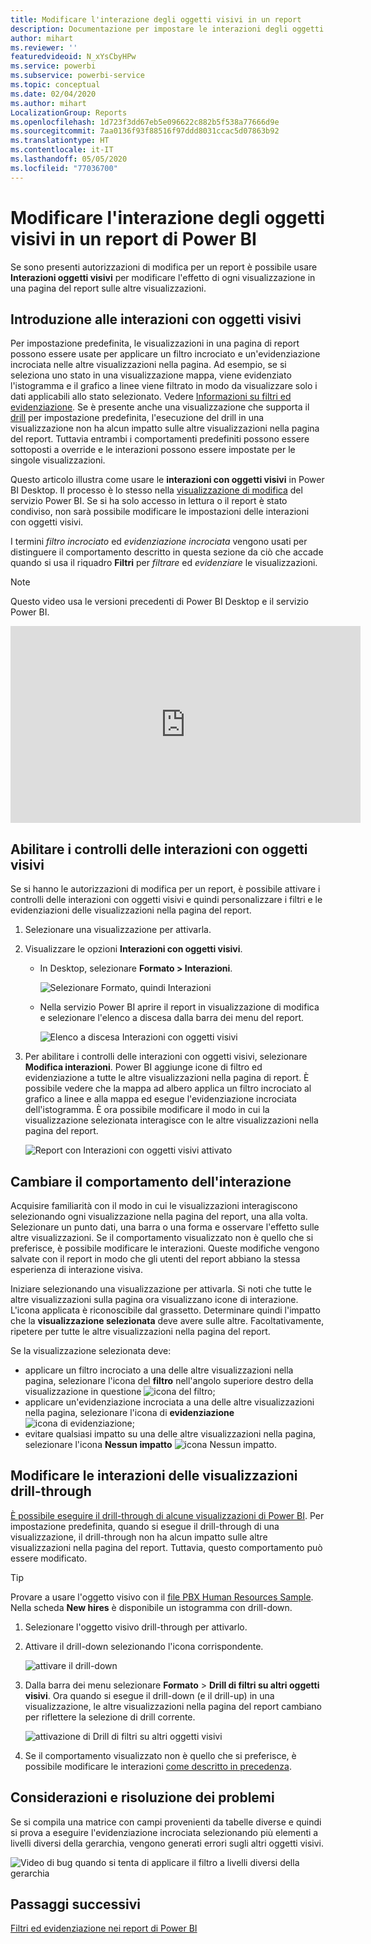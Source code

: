 ```yaml
---
title: Modificare l'interazione degli oggetti visivi in un report
description: Documentazione per impostare le interazioni degli oggetti visivi in un report del servizio Microsoft Power BI e in un report di Power BI Desktop.
author: mihart
ms.reviewer: ''
featuredvideoid: N_xYsCbyHPw
ms.service: powerbi
ms.subservice: powerbi-service
ms.topic: conceptual
ms.date: 02/04/2020
ms.author: mihart
LocalizationGroup: Reports
ms.openlocfilehash: 1d723f3dd67eb5e096622c882b5f538a77666d9e
ms.sourcegitcommit: 7aa0136f93f88516f97ddd8031ccac5d07863b92
ms.translationtype: HT
ms.contentlocale: it-IT
ms.lasthandoff: 05/05/2020
ms.locfileid: "77036700"
---
```

# <a name="change-how-visuals-interact-in-a-power-bi-report"></a>Modificare l'interazione degli oggetti visivi in un report di Power BI
Se sono presenti autorizzazioni di modifica per un report è possibile usare **Interazioni oggetti visivi** per modificare l'effetto di ogni visualizzazione in una pagina del report sulle altre visualizzazioni. 

## <a name="introduction-to-visual-interactions"></a>Introduzione alle interazioni con oggetti visivi
Per impostazione predefinita, le visualizzazioni in una pagina di report possono essere usate per applicare un filtro incrociato e un'evidenziazione incrociata nelle altre visualizzazioni nella pagina.
Ad esempio, se si seleziona uno stato in una visualizzazione mappa, viene evidenziato l'istogramma e il grafico a linee viene filtrato in modo da visualizzare solo i dati applicabili allo stato selezionato.
Vedere [Informazioni su filtri ed evidenziazione](power-bi-reports-filters-and-highlighting.md). Se è presente anche una visualizzazione che supporta il [drill](consumer/end-user-drill.md) per impostazione predefinita, l'esecuzione del drill in una visualizzazione non ha alcun impatto sulle altre visualizzazioni nella pagina del report. Tuttavia entrambi i comportamenti predefiniti possono essere sottoposti a override e le interazioni possono essere impostate per le singole visualizzazioni.

Questo articolo illustra come usare le **interazioni con oggetti visivi** in Power BI Desktop. Il processo è lo stesso nella [visualizzazione di modifica](service-interact-with-a-report-in-editing-view.md) del servizio Power BI. Se si ha solo accesso in lettura o il report è stato condiviso, non sarà possibile modificare le impostazioni delle interazioni con oggetti visivi.

I termini *filtro incrociato* ed *evidenziazione incrociata* vengono usati per distinguere il comportamento descritto in questa sezione da ciò che accade quando si usa il riquadro **Filtri** per *filtrare* ed *evidenziare* le visualizzazioni.  

> [!NOTE]
> Questo video usa le versioni precedenti di Power BI Desktop e il servizio Power BI. 
>
>

<iframe width="560" height="315" src="https://www.youtube.com/embed/N_xYsCbyHPw?list=PL1N57mwBHtN0JFoKSR0n-tBkUJHeMP2cP" frameborder="0" allowfullscreen></iframe>


## <a name="enable-the-visual-interaction-controls"></a>Abilitare i controlli delle interazioni con oggetti visivi
Se si hanno le autorizzazioni di modifica per un report, è possibile attivare i controlli delle interazioni con oggetti visivi e quindi personalizzare i filtri e le evidenziazioni delle visualizzazioni nella pagina del report. 

1. Selezionare una visualizzazione per attivarla.  
2. Visualizzare le opzioni **Interazioni con oggetti visivi**.
    

    - In Desktop, selezionare **Formato > Interazioni**.

        ![Selezionare Formato, quindi Interazioni](media/service-reports-visual-interactions/power-bi-interaction.png)

    - Nella servizio Power BI aprire il report in visualizzazione di modifica e selezionare l'elenco a discesa dalla barra dei menu del report.

        ![Elenco a discesa Interazioni con oggetti visivi](media/service-reports-visual-interactions/power-bi-service.png)

3. Per abilitare i controlli delle interazioni con oggetti visivi, selezionare **Modifica interazioni**. Power BI aggiunge icone di filtro ed evidenziazione a tutte le altre visualizzazioni nella pagina di report. È possibile vedere che la mappa ad albero applica un filtro incrociato al grafico a linee e alla mappa ed esegue l'evidenziazione incrociata dell'istogramma. È ora possibile modificare il modo in cui la visualizzazione selezionata interagisce con le altre visualizzazioni nella pagina del report.
   
    ![Report con Interazioni con oggetti visivi attivato](media/service-reports-visual-interactions/power-bi-turn-on.png)


## <a name="change-the-interaction-behavior"></a>Cambiare il comportamento dell'interazione
Acquisire familiarità con il modo in cui le visualizzazioni interagiscono selezionando ogni visualizzazione nella pagina del report, una alla volta.  Selezionare un punto dati, una barra o una forma e osservare l'effetto sulle altre visualizzazioni. Se il comportamento visualizzato non è quello che si preferisce, è possibile modificare le interazioni. Queste modifiche vengono salvate con il report in modo che gli utenti del report abbiano la stessa esperienza di interazione visiva.


Iniziare selezionando una visualizzazione per attivarla.  Si noti che tutte le altre visualizzazioni sulla pagina ora visualizzano icone di interazione. L'icona applicata è riconoscibile dal grassetto. Determinare quindi l'impatto che la **visualizzazione selezionata** deve avere sulle altre.  Facoltativamente, ripetere per tutte le altre visualizzazioni nella pagina del report.

Se la visualizzazione selezionata deve:
   
   * applicare un filtro incrociato a una delle altre visualizzazioni nella pagina, selezionare l'icona del **filtro** nell'angolo superiore destro della visualizzazione in questione ![icona del filtro](media/service-reports-visual-interactions/power-bi-filter-icon.png);
   * applicare un'evidenziazione incrociata a una delle altre visualizzazioni nella pagina, selezionare l'icona di **evidenziazione** ![icona di evidenziazione](media/service-reports-visual-interactions/power-bi-highlight-icon.png);
   * evitare qualsiasi impatto su una delle altre visualizzazioni nella pagina, selezionare l'icona **Nessun impatto** ![icona Nessun impatto](media/service-reports-visual-interactions/power-bi-no-impact.png).

## <a name="change-the-interactions-of-drillable-visualizations"></a>Modificare le interazioni delle visualizzazioni drill-through
[È possibile eseguire il drill-through di alcune visualizzazioni di Power BI](consumer/end-user-drill.md). Per impostazione predefinita, quando si esegue il drill-through di una visualizzazione, il drill-through non ha alcun impatto sulle altre visualizzazioni nella pagina del report. Tuttavia, questo comportamento può essere modificato. 

> [!TIP]
> Provare a usare l'oggetto visivo con il [file PBX Human Resources Sample](https://download.microsoft.com/download/6/9/5/69503155-05A5-483E-829A-F7B5F3DD5D27/Human%20Resources%20Sample%20PBIX.pbix). Nella scheda **New hires** è disponibile un istogramma con drill-down.
>

1. Selezionare l'oggetto visivo drill-through per attivarlo. 

2. Attivare il drill-down selezionando l'icona corrispondente.

    ![attivare il drill-down](media/service-reports-visual-interactions/power-bi-drill-down.png)

2. Dalla barra dei menu selezionare **Formato** > **Drill di filtri su altri oggetti visivi**.  Ora quando si esegue il drill-down (e il drill-up) in una visualizzazione, le altre visualizzazioni nella pagina del report cambiano per riflettere la selezione di drill corrente. 

    ![attivazione di Drill di filtri su altri oggetti visivi](media/service-reports-visual-interactions/power-bi-drill.png)

3. Se il comportamento visualizzato non è quello che si preferisce, è possibile modificare le interazioni [come descritto in precedenza](#change-the-interaction-behavior).

## <a name="considerations-and-troubleshooting"></a>Considerazioni e risoluzione dei problemi
Se si compila una matrice con campi provenienti da tabelle diverse e quindi si prova a eseguire l'evidenziazione incrociata selezionando più elementi a livelli diversi della gerarchia, vengono generati errori sugli altri oggetti visivi. 

![Video di bug quando si tenta di applicare il filtro a livelli diversi della gerarchia](media/service-reports-visual-interactions/cross-highlight.gif)
    
## <a name="next-steps"></a>Passaggi successivi
[Filtri ed evidenziazione nei report di Power BI](power-bi-reports-filters-and-highlighting.md)